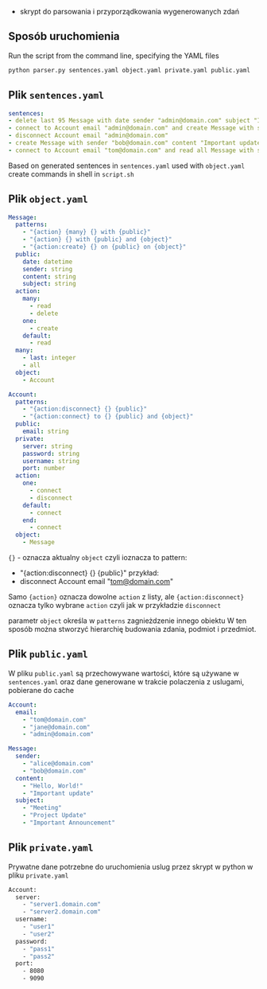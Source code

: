 - skrypt do parsowania i przyporządkowania wygenerowanych zdań

## Sposób uruchomienia
Run the script from the command line, specifying the YAML files 

```bash
python parser.py sentences.yaml object.yaml private.yaml public.yaml
```

## Plik `sentences.yaml`


```yaml
sentences:
- delete last 95 Message with date sender "admin@domain.com" subject "Important Announcement"
- connect to Account email "admin@domain.com" and create Message with sender "bob@domain.com" content  "default_string" subject "Important Announcement" and disconnect Account email "tom@domain.com"
- disconnect Account email "admin@domain.com"
- create Message with sender "bob@domain.com" content "Important update" subject "Project Update"  
- connect to Account email "tom@domain.com" and read all Message with sender "admin@domain.com" subject "Important Announcement"
```
Based on generated sentences in `sentences.yaml` used with `object.yaml` create commands in shell in `script.sh`


## Plik `object.yaml`

```yaml
Message:
  patterns:
    - "{action} {many} {} with {public}"
    - "{action} {} with {public} and {object}"
    - "{action:create} {} on {public} on {object}"
  public:
    date: datetime
    sender: string
    content: string
    subject: string
  action:
    many:
      - read
      - delete
    one:
      - create
    default:
      - read
  many:
    - last: integer
    - all
  object:
    - Account

Account:
  patterns:
    - "{action:disconnect} {} {public}"
    - "{action:connect} to {} {public} and {object}"
  public:
    email: string
  private:
    server: string
    password: string
    username: string
    port: number
  action:
    one:
      - connect
      - disconnect
    default:
      - connect
    end:
      - connect
  object:
    - Message
```

`{}` - oznacza aktualny `object` czyli ioznacza to pattern:
- "{action:disconnect} {} {public}"
przykład:
- disconnect Account email "tom@domain.com"

Samo `{action}` oznacza dowolne `action` z listy, ale `{action:disconnect}` oznacza tylko wybrane `action` czyli jak w przykładzie `disconnect`

parametr `object` określa w `patterns` zagnieżdzenie innego obiektu 
W ten sposób można stworzyć hierarchię budowania zdania, podmiot i przedmiot.




## Plik `public.yaml`

W pliku `public.yaml` są przechowywane wartości, które są używane w `sentences.yaml` oraz dane generowane w trakcie polaczenia z uslugami, pobierane do cache
```yaml
Account:
  email:
    - "tom@domain.com"
    - "jane@domain.com"
    - "admin@domain.com"

Message:
  sender:
    - "alice@domain.com"
    - "bob@domain.com"
  content:
    - "Hello, World!"
    - "Important update"
  subject:
    - "Meeting"
    - "Project Update"
    - "Important Announcement"
```


## Plik `private.yaml`

Prywatne dane potrzebne do uruchomienia uslug przez skrypt w python w pliku `private.yaml`
```bash
Account:
  server:
    - "server1.domain.com"
    - "server2.domain.com"
  username:
    - "user1"
    - "user2"
  password:
    - "pass1"
    - "pass2"
  port:
    - 8080
    - 9090
```    
